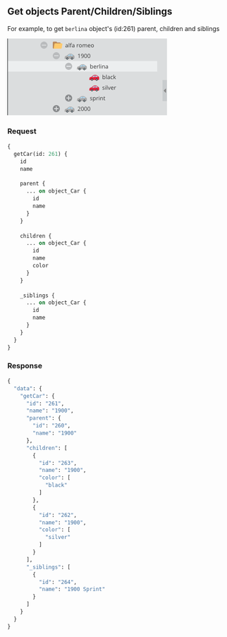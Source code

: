 ## Get objects Parent/Children/Siblings

For example, to get `berlina` object's (id:261) parent, children and siblings 

![](../../img/graphql/sample_parentChildrenSiblings.png)

### Request

```graphql
{
  getCar(id: 261) {
    id
    name
    
    parent {
      ... on object_Car {
        id
        name
      }
    }
    
    children {
      ... on object_Car {
        id
        name
        color
      }
    }
    
    _siblings {
      ... on object_Car {
        id
        name
      }
    }
  }
}
```

### Response

```graphql
{
  "data": {
    "getCar": {
      "id": "261",
      "name": "1900",
      "parent": {
        "id": "260",
        "name": "1900"
      },
      "children": [
        {
          "id": "263",
          "name": "1900",
          "color": [
            "black"
          ]
        },
        {
          "id": "262",
          "name": "1900",
          "color": [
            "silver"
          ]
        }
      ],
      "_siblings": [
        {
          "id": "264",
          "name": "1900 Sprint"
        }
      ]
    }
  }
}
```



